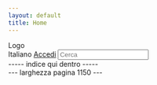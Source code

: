 ```yaml
---
layout: default
title: Home
---
```


<div class="hero">
  <div class="logo-box">Logo</div>

  <nav class="top-nav">
    <span>Italiano</span>
    <a href="#">Accedi</a>
    <input type="search" placeholder="Cerca">
  </nav>
</div>

<div class="banner">
  ----- indice qui dentro -----
</div>

<div class="page-width">
  --- larghezza pagina 1150 ---
</div>
